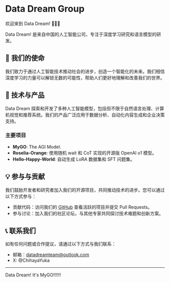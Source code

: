 # Data Dream Group

欢迎来到 Data Dream! 🎊🎊🎊

Data Dream! 是来自中国的人工智能公司，专注于深度学习研究和语言模型的研发。

## 🌟 我们的使命

我们致力于通过人工智能技术推动社会的进步，创造一个智能化的未来。我们相信深度学习的力量可以解锁无数的可能性，帮助人们更好地理解和改善我们的世界。

## 🚀 技术与产品

Data Dream 探索和开发了多种人工智能模型，包括但不限于自然语言处理、计算机视觉和推荐系统。我们的产品广泛应用于数据分析、自动化内容生成和企业决策支持。

### 主要项目

- **MyGO**: The AGI Model.
- **Roselia-Orange**: 使用随机 wait 和 CoT 实现的开源版 OpenAI o1 模型。
- **Hello-Happy-World**: 自动生成 LoRA 数据集和 SFT 问题集。

## 💡 参与与贡献

我们鼓励开发者和研究者加入我们的开源项目，共同推动技术的进步。您可以通过以下方式参与：

- 贡献代码：访问我们的 [GitHub](https://github.com/data-dream-gdsp) 查看活跃的项目并提交 Pull Requests。
- 参与讨论：加入我们的社区论坛，与其他专家共同探讨技术难题和创新方案。

## 📞 联系我们

如有任何问题或合作提议，请通过以下方式与我们联系：

- 邮箱：datadreamteam@outlook.com
- X: @ChihayaYuka

---

Data Dream! It's MyGO!!!!!!
